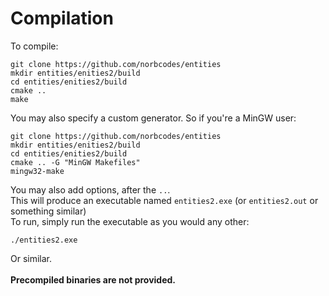 <h1>Compilation</h1>
<p>
To compile:
<pre><code>git clone https://github.com/norbcodes/entities
mkdir entities/enities2/build
cd entities/enities2/build
cmake ..
make
</code></pre>
You may also specify a custom generator. So if you're a MinGW user:
<pre><code>git clone https://github.com/norbcodes/entities
mkdir entities/enities2/build
cd entities/enities2/build
cmake .. -G "MinGW Makefiles"
mingw32-make
</code></pre>
You may also add options, after the <code>..</code>.<br>
This will produce an executable named <code>entities2.exe</code> (or <code>entities2.out</code> or something similar)<br>
To run, simply run the executable as you would any other:
<pre><code>./entities2.exe</code></pre>
Or similar.<br><br>
<b>Precompiled binaries are not provided.</b>
</p>